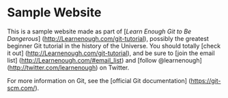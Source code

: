 
# Sample Website

This is a sample website made as part of [*Learn Enough Git to Be Dangerous*] (http://Learnenough.com/git-tutorial), possibly the greatest beginner Git tutorial in the history of the Universe. You should totally [check it out] (http://Learnenough.com/git-tutorial),
and be sure to [join the email list] (http://Learnenough.com/#email_list) and [follow @learnenough] (http://twitter.com/learnenough) on Twitter.

For more information on Git, see the
[official Git documentation] (https://git-scm.com/).
